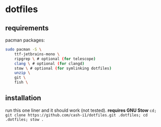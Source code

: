 # dotfiles
## requirements
pacman packages:
```bash
sudo pacman -S \
    ttf-jetbrains-mono \
    ripgrep \ # optional (for telescope)
    clang \ # optional (for clangd)
    stow \ # optional (for symlinking dotfiles)
    unzip \
    git \
    fish \

```

## installation
run this one liner and it should work (not tested). **requires GNU Stow**
`cd; git clone https://github.com/cash-i1/dotfiles.git .dotfiles; cd .dotfiles; stow .`


